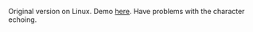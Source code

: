 Original version on Linux. Demo [here](https://youtu.be/M0B5fsjhHSc). Have problems with the character echoing.
